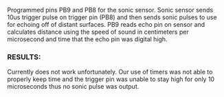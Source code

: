 Programmed pins PB9 and PB8 for the sonic sensor. Sonic sensor sends 10us trigger pulse on trigger pin (PB8) and then sends sonic pulses to use for echoing off of distant 
surfaces. PB9 reads echo pin on sensor and calculates distance using the speed of sound in centimeters per microsecond and time that the echo pin was digital high. 

### RESULTS: 
Currently does not work unfortunately. Our use of timers was not able to properly keep time and the trigger pin was unable to stay high for only 10 microseconds thus no sonic 
pulse was output.
